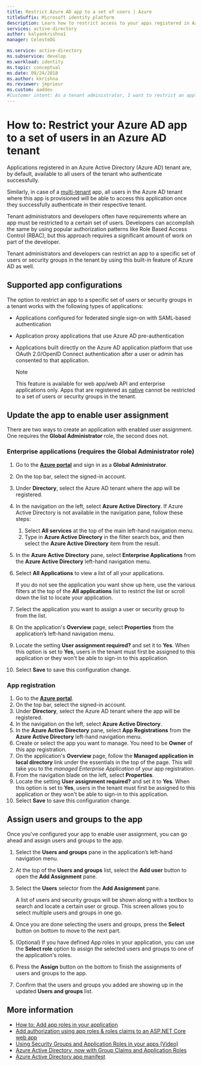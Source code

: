 ```yaml
---
title: Restrict Azure AD app to a set of users | Azure
titleSuffix: Microsoft identity platform
description: Learn how to restrict access to your apps registered in Azure AD to a selected set of users.
services: active-directory
author: kalyankrishna1
manager: CelesteDG

ms.service: active-directory
ms.subservice: develop
ms.workload: identity
ms.topic: conceptual
ms.date: 09/24/2018
ms.author: kkrishna
ms.reviewer: jmprieur
ms.custom: aaddev
#Customer intent: As a tenant administrator, I want to restrict an application that I have registered in Azure AD to a select set of users available in my Azure AD tenant
---
```

# How to: Restrict your Azure AD app to a set of users in an Azure AD tenant

Applications registered in an Azure Active Directory (Azure AD) tenant are, by default, available to all users of the tenant who authenticate successfully.

Similarly, in case of a [multi-tenant](howto-convert-app-to-be-multi-tenant.md) app, all users in the Azure AD tenant where this app is provisioned will be able to access this application once they successfully authenticate in their respective tenant.

Tenant administrators and developers often have requirements where an app must be restricted to a certain set of users. Developers can accomplish the same by using popular authorization patterns like Role Based Access Control (RBAC), but this approach requires a significant amount of work on part of the developer.

Tenant administrators and developers can restrict an app to a specific set of users or security groups in the tenant by using this built-in feature of Azure AD as well.

## Supported app configurations

The option to restrict an app to a specific set of users or security groups in a tenant works with the following types of applications:

- Applications configured for federated single sign-on with SAML-based authentication
- Application proxy applications that use Azure AD pre-authentication
- Applications built directly on the Azure AD application platform that use OAuth 2.0/OpenID Connect authentication after a user or admin has consented to that application.

     > [!NOTE]
     > This feature is available for web app/web API and enterprise applications only. Apps that are registered as [native](quickstart-v1-integrate-apps-with-azure-ad.md) cannot be restricted to a set of users or security groups in the tenant.

## Update the app to enable user assignment

There are two ways to create an application with enabled user assignment. One requires the **Global Administrator** role, the second does not.

### Enterprise applications (requires the Global Administrator role)

1. Go to the [**Azure portal**](https://portal.azure.com/) and sign in as a **Global Administrator**.
1. On the top bar, select the signed-in account. 
1. Under **Directory**, select the Azure AD tenant where the app will be registered.
1. In the navigation on the left, select **Azure Active Directory**. If Azure Active Directory is not available in the navigation pane, follow these steps:

    1. Select **All services** at the top of the main left-hand navigation menu.
    1. Type in **Azure Active Directory** in the filter search box, and then select the **Azure Active Directory** item from the result.

1. In the **Azure Active Directory** pane, select **Enterprise Applications** from the **Azure Active Directory** left-hand navigation menu.
1. Select **All Applications** to view a list of all your applications.

     If you do not see the application you want show up here, use the various filters at the top of the **All applications** list to restrict the list or scroll down the list to locate your application.

1. Select the application you want to assign a user or security group to from the list.
1. On the application's **Overview** page, select **Properties** from the application’s left-hand navigation menu.
1. Locate the setting **User assignment required?** and set it to **Yes**. When this option is set to **Yes**, users in the tenant must first be assigned to this application or they won't be able to sign-in to this application.
1. Select **Save** to save this configuration change.

### App registration

1. Go to the [**Azure portal**](https://portal.azure.com/).
1. On the top bar, select the signed-in account. 
1. Under **Directory**, select the Azure AD tenant where the app will be registered.
1. In the navigation on the left, select **Azure Active Directory**.
1. In the **Azure Active Directory** pane, select **App Registrations** from the **Azure Active Directory** left-hand navigation menu.
1. Create or select the app you want to manage. You need to be **Owner** of this app registration.
1. On the application's **Overview** page, follow the **Managed application in local directory** link under the essentials in the top of the page. This will take you to the _managed Enterprise Application_ of your app registration.
1. From the navigation blade on the left, select **Properties**.
1. Locate the setting **User assignment required?** and set it to **Yes**. When this option is set to **Yes**, users in the tenant must first be assigned to this application or they won't be able to sign-in to this application.
1. Select **Save** to save this configuration change.

## Assign users and groups to the app

Once you've configured your app to enable user assignment, you can go ahead and assign users and groups to the app.

1. Select the **Users and groups** pane in the application’s left-hand navigation menu.
1. At the top of the **Users and groups** list, select the **Add user** button to open the **Add Assignment** pane.
1. Select the **Users** selector from the **Add Assignment** pane. 

     A list of users and security groups will be shown along with a textbox to search and locate a certain user or group. This screen allows you to select multiple users and groups in one go.

1. Once you are done selecting the users and groups, press the **Select** button on bottom to move to the next part.
1. (Optional) If you have defined App roles in your application, you can use the **Select role** option to assign the selected users and groups to one of the application's roles. 
1. Press the **Assign** button on the bottom to finish the assignments of users and groups to the app. 
1. Confirm that the users and groups you added are showing up in the updated **Users and groups** list.

## More information

- [How to: Add app roles in your application](https://docs.microsoft.com/azure/active-directory/develop/howto-add-app-roles-in-azure-ad-apps)
- [Add authorization using app roles & roles claims to an ASP.NET Core web app](https://github.com/Azure-Samples/active-directory-aspnetcore-webapp-openidconnect-v2/tree/master/5-WebApp-AuthZ/5-1-Roles)
- [Using Security Groups and Application Roles in your apps (Video)](https://www.youtube.com/watch?v=V8VUPixLSiM)
- [Azure Active Directory, now with Group Claims and Application Roles](https://techcommunity.microsoft.com/t5/Azure-Active-Directory-Identity/Azure-Active-Directory-now-with-Group-Claims-and-Application/ba-p/243862)
- [Azure Active Directory app manifest](https://docs.microsoft.com/azure/active-directory/develop/reference-app-manifest)
